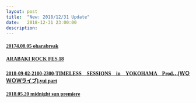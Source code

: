 ```yaml
---
layout: post
title:  "New: 2018/12/31 Update"
date:   2018-12-31 23:00:00
description: 
---
```


<h4 id="201740805-oharabreak"><a href="https://my.pcloud.com/publink/show?code=XZffNC7ZobQVCc8XyPQSlVzBjEUXS0B2Lh4y"><font face="Microsoft YaHei UI">20174.08.05 oharabreak</font></a></h4>

<ul></ul>

<h4 id="arabaki-rock-fes18"><a href="https://my.pcloud.com/publink/show?code=XZ3fNC7ZcVE2yTpTnkhDGiT8WQS0UmmXydw7"><font face="Microsoft YaHei UI">ARABAKI ROCK FES.18</font></a></h4>

<ul></ul>

<h4 id="2018-09-02-2100-2300-timelesssessionsinyokohamaprodｗｏｗｏｗライブyui-part"><a href="https://www.mediafire.com/file/wz7vzchm2k4sgxw/2018-09-02-2100-2300-TIMELESS%25E3%2580%2580SESSIONS%25E3%2580%2580in%25E3%2580%2580YOKOHAMA%25E3%2580%2580Prod%25E2%2580%25A6%255B%25EF%25BC%25B7%25EF%25BC%25AF%25EF%25BC%25B7%25EF%25BC%25AF%25EF%25BC%25B7%25E3%2583%25A9%25E3%2582%25A4%25E3%2583%2596%255D.yui_part.ts/file"><font face="Microsoft YaHei UI">2018-09-02-2100-2300-TIMELESS　SESSIONS　in　YOKOHAMA　Prod…[ＷＯＷＯＷライブ].yui part</font></a></h4>

<ul></ul>

<h4 id="20180520-midnight-sun-premiere"><a href="https://my.pcloud.com/publink/show?code=XZ4vNC7Zu1kyRyH4ohftQv9RxlWYmVLtO2ck"><font face="Microsoft YaHei UI">2018.05.20 midnight sun premiere</font></a></h4>
